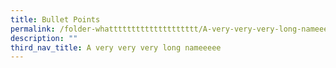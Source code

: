 ```yaml
---
title: Bullet Points
permalink: /folder-whatttttttttttttttttttt/A-very-very-very-long-nameeeee/permalink
description: ""
third_nav_title: A very very very long nameeeee
---
```

